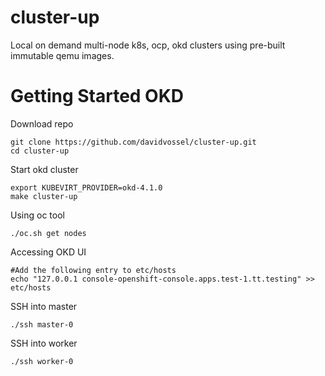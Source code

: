 # cluster-up
Local on demand multi-node k8s, ocp, okd clusters using pre-built immutable qemu images.




# Getting Started OKD

Download repo
```
git clone https://github.com/davidvossel/cluster-up.git
cd cluster-up
```

Start okd cluster
```
export KUBEVIRT_PROVIDER=okd-4.1.0
make cluster-up
```

Using oc tool
```
./oc.sh get nodes
```

Accessing OKD UI
```
#Add the following entry to etc/hosts
echo "127.0.0.1 console-openshift-console.apps.test-1.tt.testing" >> etc/hosts
```

SSH into master
```
./ssh master-0
```

SSH into worker
```
./ssh worker-0
```
